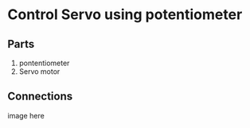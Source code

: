 # Control Servo using potentiometer

## Parts
1. pontentiometer
1. Servo motor


## Connections

image here



